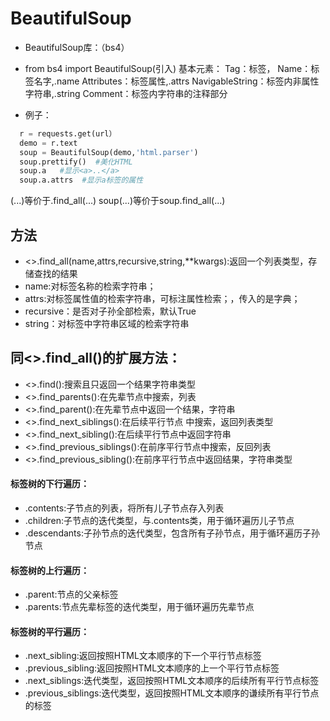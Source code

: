 # BeautifulSoup
- BeautifulSoup库：（bs4）
- from bs4 import BeautifulSoup(引入)
  基本元素：
  Tag：标签，<tag>
  Name：标签名字,<tag>.name
  Attributes：标签属性,<tag>.attrs
  NavigableString：标签内非属性字符串,<tag>.string
  Comment：标签内字符串的注释部分

- 例子：
```python
  r = requests.get(url）
  demo = r.text
  soup = BeautifulSoup(demo,'html.parser')
  soup.prettify()  #美化HTML
  soup.a   #显示<a>..</a>
  soup.a.attrs  #显示a标签的属性
```
<tag>(...)等价于<tag>.find_all(...)
soup(...)等价于soup.find_all(...)

## 方法
- <>.find_all(name,attrs,recursive,string,**kwargs):返回一个列表类型，存储查找的结果
- name:对标签名称的检索字符串；
- attrs:对标签属性值的检索字符串，可标注属性检索；，传入的是字典；
- recursive：是否对子孙全部检索，默认True
- string：对标签中字符串区域的检索字符串


## 同<>.find_all()的扩展方法：
- <>.find():搜索且只返回一个结果字符串类型
- <>.find_parents():在先辈节点中搜索，列表
- <>.find_parent():在先辈节点中返回一个结果，字符串
- <>.find_next_siblings():在后续平行节点 中搜索，返回列表类型
- <>.find_next_sibling():在后续平行节点中返回字符串
- <>.find_previous_siblings():在前序平行节点中搜索，反回列表
- <>.find_previous_sibling():在前序平行节点中返回结果，字符串类型

#### 标签树的下行遍历：
 - .contents:子节点的列表，将<tag>所有儿子节点存入列表
 - .children:子节点的迭代类型，与.contents类，用于循环遍历儿子节点
 - .descendants:子孙节点的迭代类型，包含所有子孙节点，用于循环遍历子孙节点

#### 标签树的上行遍历：
 - .parent:节点的父亲标签
 - .parents:节点先辈标签的迭代类型，用于循环遍历先辈节点

#### 标签树的平行遍历：
 - .next_sibling:返回按照HTML文本顺序的下一个平行节点标签
 - .previous_sibling:返回按照HTML文本顺序的上一个平行节点标签
 - .next_siblings:迭代类型，返回按照HTML文本顺序的后续所有平行节点标签
 - .previous_siblings:迭代类型，返回按照HTML文本顺序的谦续所有平行节点的标签
